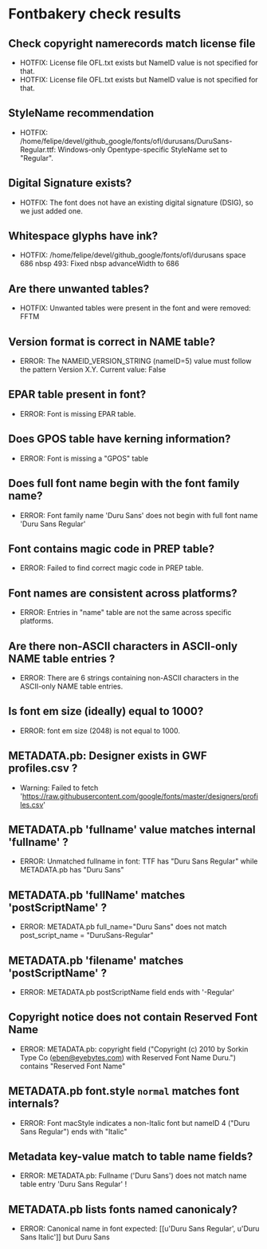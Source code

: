 # Fontbakery check results
## Check copyright namerecords match license file
* HOTFIX: License file OFL.txt exists but NameID value is not specified for that.
* HOTFIX: License file OFL.txt exists but NameID value is not specified for that.

## StyleName recommendation
* HOTFIX: /home/felipe/devel/github_google/fonts/ofl/durusans/DuruSans-Regular.ttf: Windows-only Opentype-specific StyleName set to "Regular".

## Digital Signature exists?
* HOTFIX: The font does not have an existing digital signature (DSIG), so we just added one.

## Whitespace glyphs have ink?
* HOTFIX: /home/felipe/devel/github_google/fonts/ofl/durusans space 686 nbsp 493: Fixed nbsp advanceWidth to 686

## Are there unwanted tables?
* HOTFIX: Unwanted tables were present in the font and were removed: FFTM

## Version format is correct in NAME table?
* ERROR: The NAMEID_VERSION_STRING (nameID=5) value must follow the pattern Version X.Y. Current value: False

## EPAR table present in font?
* ERROR: Font is missing EPAR table.

## Does GPOS table have kerning information?
* ERROR: Font is missing a "GPOS" table

## Does full font name begin with the font family name?
* ERROR: Font family name 'Duru Sans' does not begin with full font name 'Duru Sans Regular'

## Font contains magic code in PREP table?
* ERROR: Failed to find correct magic code in PREP table.

## Font names are consistent across platforms?
* ERROR: Entries in "name" table are not the same across specific platforms.

## Are there non-ASCII characters in ASCII-only NAME table entries ?
* ERROR: There are 6 strings containing non-ASCII characters in the ASCII-only NAME table entries.

## Is font em size (ideally) equal to 1000?
* ERROR: font em size (2048) is not equal to 1000.

## METADATA.pb: Designer exists in GWF profiles.csv ?
* Warning: Failed to fetch 'https://raw.githubusercontent.com/google/fonts/master/designers/profiles.csv'

## METADATA.pb 'fullname' value matches internal 'fullname' ?
* ERROR: Unmatched fullname in font: TTF has "Duru Sans Regular" while METADATA.pb has "Duru Sans"

## METADATA.pb 'fullName' matches 'postScriptName' ?
* ERROR: METADATA.pb full_name="Duru Sans" does not match post_script_name = "DuruSans-Regular"

## METADATA.pb 'filename' matches 'postScriptName' ?
* ERROR: METADATA.pb postScriptName field ends with '-Regular'

## Copyright notice does not contain Reserved Font Name
* ERROR: METADATA.pb: copyright field ("Copyright (c) 2010 by Sorkin Type Co (eben@eyebytes.com) with Reserved Font Name Duru.") contains "Reserved Font Name"

## METADATA.pb font.style `normal` matches font internals?
* ERROR: Font macStyle indicates a non-Italic font but nameID 4 ("Duru Sans Regular") ends with "Italic"

## Metadata key-value match to table name fields?
* ERROR: METADATA.pb: Fullname ('Duru Sans') does not match name table entry 'Duru Sans Regular' !

## METADATA.pb lists fonts named canonicaly?
* ERROR: Canonical name in font expected: [[u'Duru Sans Regular', u'Duru Sans Italic']] but Duru Sans

